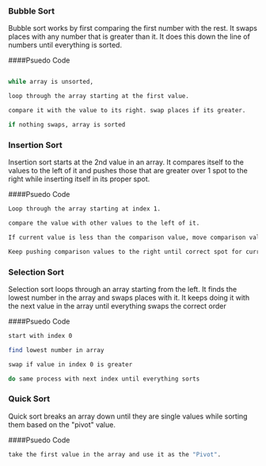### Bubble Sort

Bubble sort works by first comparing the first number with the rest. It swaps places with any number that is greater than it. It does this down the line of numbers until everything is sorted.


####Psuedo Code
```sh

while array is unsorted,

loop through the array starting at the first value.

compare it with the value to its right. swap places if its greater.

if nothing swaps, array is sorted
```



### Insertion Sort

Insertion sort starts at the 2nd value in an array. It compares itself to the values to the left of it and pushes those that are greater over 1 spot to the right while inserting itself in its proper spot.

####Psuedo Code

```sh
Loop through the array starting at index 1.

compare the value with other values to the left of it.

If current value is less than the comparison value, move comparison value over 1 spot to the right.

Keep pushing comparison values to the right until correct spot for current value is found.
```

### Selection Sort

Selection sort loops through an array starting from the left. It finds the lowest number in the array and swaps places with it. It keeps doing it with the next value in the array until everything swaps the correct order

####Psuedo Code

```sh
start with index 0

find lowest number in array

swap if value in index 0 is greater

do same process with next index until everything sorts
```

### Quick Sort

Quick sort breaks an array down until they are single values while sorting them based on the "pivot" value.

####Psuedo Code

```sh
take the first value in the array and use it as the "Pivot".



```

